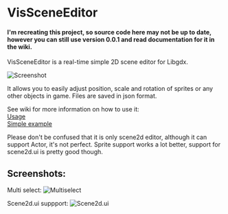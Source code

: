 VisSceneEditor
==============

#### I'm recreating this project, so source code here may not be up to date, however you can still use version 0.0.1 and read documentation for it in the wiki.

VisSceneEditor is a real-time simple 2D scene editor for Libgdx.

![Screenshot](http://dl.kotcrab.pl/github/vis/vissceneeditor.png)

It allows you to easily adjust position, scale and rotation of sprites or any other objects in game. Files are saved in json format.

See wiki for more information on how to use it:  
[Usage](https://github.com/kotcrab/VisSceneEditor/wiki/Usage)  
[Simple example](https://github.com/kotcrab/VisSceneEditorExamples/blob/master/core/src/pl/kotcrab/vis/sceneeditor/example/scene/ExampleScene.java)

Please don't be confused that it is only scene2d editor, although it can support Actor, it's not perfect. Sprite support works a lot better, support for scene2d.ui is pretty good though.

## Screenshots:

Multi select:
![Multiselect](http://dl.kotcrab.pl/github/vis/vis_multiselect.png)

Scene2d.ui suppport:
![Scene2d.ui](http://dl.kotcrab.pl/github/vis/vis_scene2dui.png)
